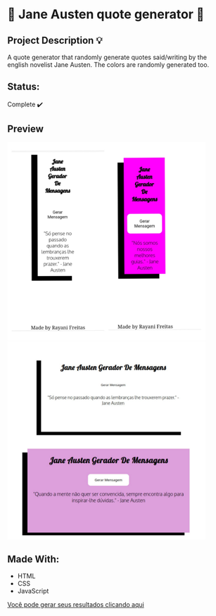   # :arrows_counterclockwise: Jane Austen quote generator :arrows_counterclockwise: 

## Project Description :bulb: 
 <p>A quote generator that randomly generate quotes said/writing by the english novelist Jane Austen. The colors are randomly generated too.</p>

## Status:
 Complete :heavy_check_mark:

## Preview

<img src="https://github.com/freitasrayani/janeAusten-quotegenerator/blob/master/assets/mobile-img.jpeg" width="450"> <img src="https://github.com/freitasrayani/janeAusten-quotegenerator/blob/master/assets/readme-img.jpeg" width="450">

## Made With:
* HTML
* CSS
* JavaScript

[Você pode gerar seus resultados clicando aqui]( https://freitasrayani.github.io/janeAusten-quotegenerator/.)



